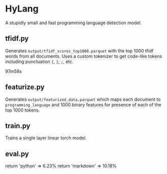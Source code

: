 # HyLang

A stupidly small and fast programming language detection model.

## tfidf.py

Generates `output/tfidf_scores_top1000.parquet` with the top 1000 tfidf words from all documents.
Uses a custom tokenizer to get code-like tokens including punctuation `{`, `}`, `;`, etc.

97m58s

## featurize.py

Generates `output/featurized_data.parquet` which maps each document to `programming_language` and 1000 binary features for presence of each of the top 1000 tokens.

## train.py

Trains a single layer linear torch model.

## eval.py

return 'python' => 6.23%
return 'markdown' => 10.18%
